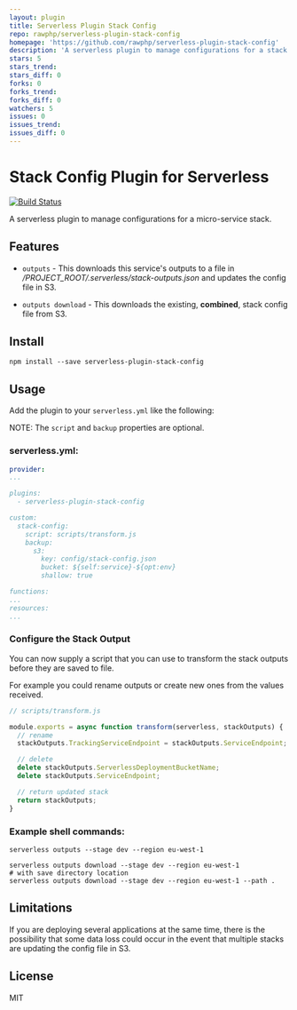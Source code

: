 ```yaml
---
layout: plugin
title: Serverless Plugin Stack Config
repo: rawphp/serverless-plugin-stack-config
homepage: 'https://github.com/rawphp/serverless-plugin-stack-config'
description: 'A serverless plugin to manage configurations for a stack across micro-services.'
stars: 5
stars_trend: 
stars_diff: 0
forks: 0
forks_trend: 
forks_diff: 0
watchers: 5
issues: 0
issues_trend: 
issues_diff: 0
---
```



# Stack Config Plugin for Serverless

[![Build Status](https://travis-ci.org/rawphp/serverless-plugin-stack-config.svg?branch=master)](https://travis-ci.org/rawphp/serverless-plugin-stack-config)

A serverless plugin to manage configurations for a micro-service stack.

## Features

* `outputs` - This downloads this service's outputs to a file in */PROJECT_ROOT/.serverless/stack-outputs.json* and updates the config file in S3.

* `outputs download` - This downloads the existing, **combined**, stack config file from S3.

## Install

```shell
npm install --save serverless-plugin-stack-config
```

## Usage

Add the plugin to your `serverless.yml` like the following:

NOTE: The `script` and `backup` properties are optional.

### serverless.yml:
```yaml
provider:
...

plugins:
  - serverless-plugin-stack-config

custom:
  stack-config:
    script: scripts/transform.js
    backup:
      s3:
        key: config/stack-config.json
        bucket: ${self:service}-${opt:env}
        shallow: true

functions:
...
resources:
...
```

### Configure the Stack Output

You can now supply a script that you can use to transform the stack outputs before they are saved to file.

For example you could rename outputs or create new ones from the values received.

```js
// scripts/transform.js

module.exports = async function transform(serverless, stackOutputs) {
  // rename
  stackOutputs.TrackingServiceEndpoint = stackOutputs.ServiceEndpoint;

  // delete
  delete stackOutputs.ServerlessDeploymentBucketName;
  delete stackOutputs.ServiceEndpoint;

  // return updated stack
  return stackOutputs;
}
```

### Example shell commands:
```shell
serverless outputs --stage dev --region eu-west-1

serverless outputs download --stage dev --region eu-west-1
# with save directory location
serverless outputs download --stage dev --region eu-west-1 --path .
```

## Limitations

If you are deploying several applications at the same time, there is the possibility that some data loss could occur in the event that multiple stacks are updating the config file in S3.

## License

MIT

